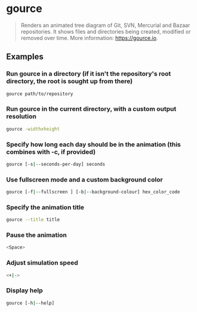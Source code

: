 # gource

> Renders an animated tree diagram of Git, SVN, Mercurial and Bazaar repositories. It shows files and directories being created, modified or removed over time. More information: <https://gource.io>.

## Examples

### Run gource in a directory (if it isn't the repository's root directory, the root is sought up from there)

```bash
gource path/to/repository
```

### Run gource in the current directory, with a custom output resolution

```bash
gource -widthxheight
```

### Specify how long each day should be in the animation (this combines with -c, if provided)

```bash
gource [-s|--seconds-per-day] seconds
```

### Use fullscreen mode and a custom background color

```bash
gource [-f|--fullscreen ] [-b|--background-colour] hex_color_code
```

### Specify the animation title

```bash
gource --title title
```

### Pause the animation

```bash
<Space>
```

### Adjust simulation speed

```bash
<+|->
```

### Display help

```bash
gource [-h|--help]
```
